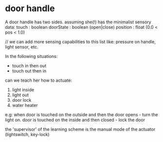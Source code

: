 door handle
===========

A door handle has two sides.
assuming she(!) has the minimalist sensory data:
touch : boolean
doorState : boolean (open|close)
position : float (0.0 < pos < 1.0)

// we can add more sensing capabilities to this list like: pressure on handle, light sensor, etc.

In the following situations:

* touch in then out
* touch out then in

can we teach her how to actuate: 

1. light inside
2. light out
3. door lock
4. water heater

e.g:
when door is touched on the outside and then the door opens - turn the light on.
door is touched on the inside and then closed - lock the door

the 'supervisor' of the learning scheme is the manual mode of the actuator (lightswitch, key-lock)